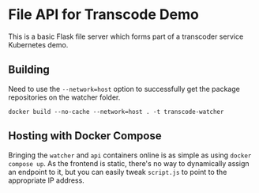 # File API for Transcode Demo

This is a basic Flask file server which forms part of a transcoder service Kubernetes demo.

## Building

Need to use the `--network=host` option to successfully get the package repositories on the watcher folder.

`docker build --no-cache --network=host . -t transcode-watcher`

## Hosting with Docker Compose

Bringing the `watcher` and `api` containers online is as simple as using `docker compose up`. As the frontend is static, there's no way to dynamically assign an endpoint to it, but you can easily tweak `script.js` to point to the appropriate IP address.